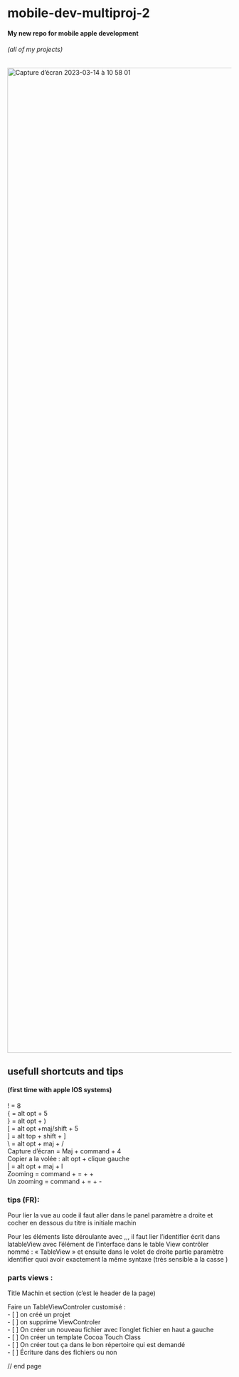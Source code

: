 
  
# mobile-dev-multiproj-2
#### My new repo for mobile apple development
###### (all of my projects)


<img width="2214" alt="Capture d’écran 2023-03-14 à 10 58 01" src="https://user-images.githubusercontent.com/68735155/224965886-88e32224-3568-49d9-88d2-744dcd006b25.png">



## usefull shortcuts and tips 
#### (first time with apple IOS systems)



! = 8<br>
{ = alt opt + 5 <br>
} = alt opt + )<br>
[ = alt opt +maj/shift + 5<br>
] = alt top + shift + ]<br>
\  = alt opt + maj + /<br>
Capture d’écran = Maj + command + 4<br>
Copier a la volée : alt opt + clique gauche<br>
| = alt opt + maj + l<br>
Zooming = command + = + +<br>
Un zooming = command + = + -<br>

### tips (FR): 

Pour lier la vue au code il faut aller dans le panel paramètre a droite et cocher en dessous du titre is initiale machin

Pour les éléments liste déroulante avec ,,, il faut lier 
l’identifier écrit dans latableView avec l’élément de 
l’interface dans le table View contrôler nommé : « TableView » 
et ensuite dans le volet de droite partie paramètre 
identifier quoi avoir exactement la même syntaxe 
(très sensible a la casse )


### parts views : 

Title
Machin et section (c’est le header de la page)

Faire un TableViewControler customisé :<br>
    - [ ] on créé un projet<br>
    - [ ] on supprime ViewControler<br>
    - [ ] On créer un nouveau fichier avec l’onglet fichier en haut a gauche<br>
    - [ ] On créer un template Cocoa Touch Class<br>
    - [ ] On créer tout ça dans le bon répertoire qui est demandé<br>
    - [ ] Écriture dans des fichiers ou non<br>



// end page

